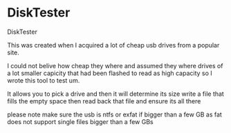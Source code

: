 # DiskTester
DiskTester

This was created when I acquired a lot of cheap usb drives from a popular site.

I could not belive how cheap they where and assumed they where drives of a lot smaller capicity that had been flashed to read as high capacity so I wrote this tool to test um.



It allows you to pick a drive and then it will determine its size write a file that fills the empty space then read back that file and ensure its all there 


please note make sure the usb is ntfs or exfat if bigger than a few GB as fat does not support single files bigger than a few GBs
